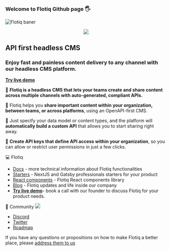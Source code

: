 ### Welcome to Flotiq Github page :raised_hand_with_fingers_splayed:

<img src="https://flotiq.com/static/hero_desktop-4894423ad4df154677959c0b251aabad.svg" alt="Flotiq baner" title="Flotiq"/>

<p align="center">
    <img src="https://skillicons.dev/icons?i=kubernetes,docker,react,nodejs,tailwind" />
</p>

## API first headless CMS 

### Enjoy fast and painless content delivery to any channel with our headless CMS platform.

**[Try live demo](https://meet.simplyscale.io/15min-flotiq-tour)**

:rocket: **Flotiq is a headless CMS that lets your teams create and share content across multiple channels with auto-generated, compliant APIs.**

:rocket: Flotiq helps you **share important content within your organization, between teams, or across platforms**, using an OpenAPI-first CMS.

:rocket: Just specify your data model or content types, and the platform will **automatically build a custom API** that allows you to start sharing right away.  

:rocket: **Create API keys that define API access within your organization**, so you can allow or restrict user permissions in just a few clicks.

:computer: Flotiq

* [Docs](https://flotiq.com/docs/) - more technical information about Flotiq functionalities
* [Starters](https://flotiq.com/starters/) - NextJS and Gatsby professionals starters for your product
* [React components](https://flotiq.github.io/flotiq-components-react/?path=/story/flotiq-components-for-react--page)  - Flotiq React components library
* [Blog](https://flotiq.com/blog/) - Flotiq updates and life inside our company
* **[Try live demo](https://meet.simplyscale.io/15min-flotiq-tour)**- book a call with our founder to discuss Flotiq for your product needs.

:star2: Community <img src="https://skillicons.dev/icons?i=twitter,discord" />

* [Discord](https://discord.gg/V8vcfReN3w)
* [Twitter](https://twitter.com/flotiq>)
* [Roadmap](https://flotiq.productlift.dev/t/roadmap>)

If you have any questions or propositions on how to make Flotiq a better place, please [address them to us](mailto:hello@flotiq.com)
